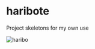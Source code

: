 # haribote

Project skeletons for my own use

![haribo](http://www.fumi23.com/news/press/wp-content/uploads/2016/05/9166B8nZF1L._SL1500_.jpg)
